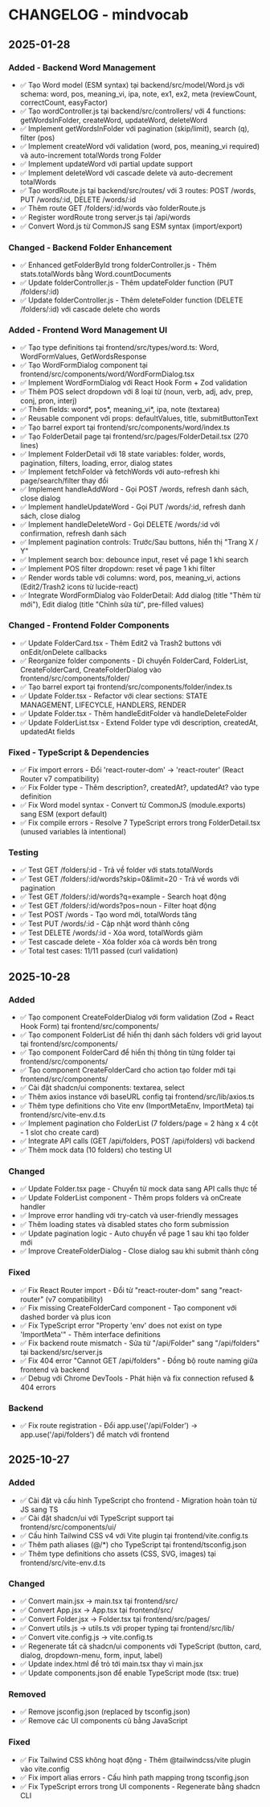 # CHANGELOG - mindvocab

## 2025-01-28

### Added - Backend Word Management
- ✅ Tạo Word model (ESM syntax) tại backend/src/model/Word.js với schema: word, pos, meaning_vi, ipa, note, ex1, ex2, meta (reviewCount, correctCount, easyFactor)
- ✅ Tạo wordController.js tại backend/src/controllers/ với 4 functions: getWordsInFolder, createWord, updateWord, deleteWord
- ✅ Implement getWordsInFolder với pagination (skip/limit), search (q), filter (pos)
- ✅ Implement createWord với validation (word, pos, meaning_vi required) và auto-increment totalWords trong Folder
- ✅ Implement updateWord với partial update support
- ✅ Implement deleteWord với cascade delete và auto-decrement totalWords
- ✅ Tạo wordRoute.js tại backend/src/routes/ với 3 routes: POST /words, PUT /words/:id, DELETE /words/:id
- ✅ Thêm route GET /folders/:id/words vào folderRoute.js
- ✅ Register wordRoute trong server.js tại /api/words
- ✅ Convert Word.js từ CommonJS sang ESM syntax (import/export)

### Changed - Backend Folder Enhancement
- ✅ Enhanced getFolderById trong folderController.js - Thêm stats.totalWords bằng Word.countDocuments
- ✅ Update folderController.js - Thêm updateFolder function (PUT /folders/:id)
- ✅ Update folderController.js - Thêm deleteFolder function (DELETE /folders/:id) với cascade delete cho words

### Added - Frontend Word Management UI
- ✅ Tạo type definitions tại frontend/src/types/word.ts: Word, WordFormValues, GetWordsResponse
- ✅ Tạo WordFormDialog component tại frontend/src/components/word/WordFormDialog.tsx
- ✅ Implement WordFormDialog với React Hook Form + Zod validation
- ✅ Thêm POS select dropdown với 8 loại từ (noun, verb, adj, adv, prep, conj, pron, interj)
- ✅ Thêm fields: word*, pos*, meaning_vi*, ipa, note (textarea)
- ✅ Reusable component với props: defaultValues, title, submitButtonText
- ✅ Tạo barrel export tại frontend/src/components/word/index.ts
- ✅ Tạo FolderDetail page tại frontend/src/pages/FolderDetail.tsx (270 lines)
- ✅ Implement FolderDetail với 18 state variables: folder, words, pagination, filters, loading, error, dialog states
- ✅ Implement fetchFolder và fetchWords với auto-refresh khi page/search/filter thay đổi
- ✅ Implement handleAddWord - Gọi POST /words, refresh danh sách, close dialog
- ✅ Implement handleUpdateWord - Gọi PUT /words/:id, refresh danh sách, close dialog
- ✅ Implement handleDeleteWord - Gọi DELETE /words/:id với confirmation, refresh danh sách
- ✅ Implement pagination controls: Trước/Sau buttons, hiển thị "Trang X / Y"
- ✅ Implement search box: debounce input, reset về page 1 khi search
- ✅ Implement POS filter dropdown: reset về page 1 khi filter
- ✅ Render words table với columns: word, pos, meaning_vi, actions (Edit2/Trash2 icons từ lucide-react)
- ✅ Integrate WordFormDialog vào FolderDetail: Add dialog (title "Thêm từ mới"), Edit dialog (title "Chỉnh sửa từ", pre-filled values)

### Changed - Frontend Folder Components
- ✅ Update FolderCard.tsx - Thêm Edit2 và Trash2 buttons với onEdit/onDelete callbacks
- ✅ Reorganize folder components - Di chuyển FolderCard, FolderList, CreateFolderCard, CreateFolderDialog vào frontend/src/components/folder/
- ✅ Tạo barrel export tại frontend/src/components/folder/index.ts
- ✅ Update Folder.tsx - Refactor với clear sections: STATE MANAGEMENT, LIFECYCLE, HANDLERS, RENDER
- ✅ Update Folder.tsx - Thêm handleEditFolder và handleDeleteFolder
- ✅ Update FolderList.tsx - Extend Folder type với description, createdAt, updatedAt fields

### Fixed - TypeScript & Dependencies
- ✅ Fix import errors - Đổi 'react-router-dom' → 'react-router' (React Router v7 compatibility)
- ✅ Fix Folder type - Thêm description?, createdAt?, updatedAt? vào type definition
- ✅ Fix Word model syntax - Convert từ CommonJS (module.exports) sang ESM (export default)
- ✅ Fix compile errors - Resolve 7 TypeScript errors trong FolderDetail.tsx (unused variables là intentional)

### Testing
- ✅ Test GET /folders/:id - Trả về folder với stats.totalWords
- ✅ Test GET /folders/:id/words?skip=0&limit=20 - Trả về words với pagination
- ✅ Test GET /folders/:id/words?q=example - Search hoạt động
- ✅ Test GET /folders/:id/words?pos=noun - Filter hoạt động
- ✅ Test POST /words - Tạo word mới, totalWords tăng
- ✅ Test PUT /words/:id - Cập nhật word thành công
- ✅ Test DELETE /words/:id - Xóa word, totalWords giảm
- ✅ Test cascade delete - Xóa folder xóa cả words bên trong
- ✅ Total test cases: 11/11 passed (curl validation)

## 2025-10-28

### Added
- ✅ Tạo component CreateFolderDialog với form validation (Zod + React Hook Form) tại frontend/src/components/
- ✅ Tạo component FolderList để hiển thị danh sách folders với grid layout tại frontend/src/components/
- ✅ Tạo component FolderCard để hiển thị thông tin từng folder tại frontend/src/components/
- ✅ Tạo component CreateFolderCard cho action tạo folder mới tại frontend/src/components/
- ✅ Cài đặt shadcn/ui components: textarea, select
- ✅ Thêm axios instance với baseURL config tại frontend/src/lib/axios.ts
- ✅ Thêm type definitions cho Vite env (ImportMetaEnv, ImportMeta) tại frontend/src/vite-env.d.ts
- ✅ Implement pagination cho FolderList (7 folders/page = 2 hàng x 4 cột - 1 slot cho create card)
- ✅ Integrate API calls (GET /api/folders, POST /api/folders) với backend
- ✅ Thêm mock data (10 folders) cho testing UI

### Changed
- ✅ Update Folder.tsx page - Chuyển từ mock data sang API calls thực tế
- ✅ Update FolderList component - Thêm props folders và onCreate handler
- ✅ Improve error handling với try-catch và user-friendly messages
- ✅ Thêm loading states và disabled states cho form submission
- ✅ Update pagination logic - Auto chuyển về page 1 sau khi tạo folder mới
- ✅ Improve CreateFolderDialog - Close dialog sau khi submit thành công

### Fixed
- ✅ Fix React Router import - Đổi từ "react-router-dom" sang "react-router" (v7 compatibility)
- ✅ Fix missing CreateFolderCard component - Tạo component với dashed border và plus icon
- ✅ Fix TypeScript error "Property 'env' does not exist on type 'ImportMeta'" - Thêm interface definitions
- ✅ Fix backend route mismatch - Sửa từ "/api/Folder" sang "/api/folders" tại backend/src/server.js
- ✅ Fix 404 error "Cannot GET /api/folders" - Đồng bộ route naming giữa frontend và backend
- ✅ Debug với Chrome DevTools - Phát hiện và fix connection refused & 404 errors

### Backend
- ✅ Fix route registration - Đổi app.use('/api/Folder') → app.use('/api/folders') để match với frontend

## 2025-10-27

### Added
- ✅ Cài đặt và cấu hình TypeScript cho frontend - Migration hoàn toàn từ JS sang TS
- ✅ Cài đặt shadcn/ui với TypeScript support tại frontend/src/components/ui/
- ✅ Cấu hình Tailwind CSS v4 với Vite plugin tại frontend/vite.config.ts
- ✅ Thêm path aliases (@/*) cho TypeScript tại frontend/tsconfig.json
- ✅ Thêm type definitions cho assets (CSS, SVG, images) tại frontend/src/vite-env.d.ts

### Changed
- ✅ Convert main.jsx → main.tsx tại frontend/src/
- ✅ Convert App.jsx → App.tsx tại frontend/src/
- ✅ Convert Folder.jsx → Folder.tsx tại frontend/src/pages/
- ✅ Convert utils.js → utils.ts với proper typing tại frontend/src/lib/
- ✅ Convert vite.config.js → vite.config.ts
- ✅ Regenerate tất cả shadcn/ui components với TypeScript (button, card, dialog, dropdown-menu, form, input, label)
- ✅ Update index.html để trỏ tới main.tsx thay vì main.jsx
- ✅ Update components.json để enable TypeScript mode (tsx: true)

### Removed
- ✅ Remove jsconfig.json (replaced by tsconfig.json)
- ✅ Remove các UI components cũ bằng JavaScript

### Fixed
- ✅ Fix Tailwind CSS không hoạt động - Thêm @tailwindcss/vite plugin vào vite.config
- ✅ Fix import alias errors - Cấu hình path mapping trong tsconfig.json
- ✅ Fix TypeScript errors trong UI components - Regenerate bằng shadcn CLI
